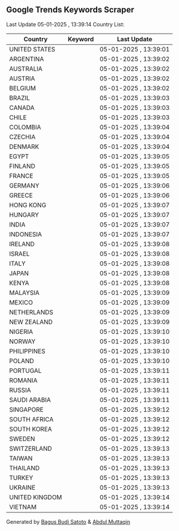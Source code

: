 
## Google Trends Keywords Scraper

Last Update 05-01-2025 , 13:39:14
Country List:

| Country | Keyword | Last Update |
| --- | --- | --- |
| UNITED STATES |  | 05-01-2025 , 13:39:01 |
| ARGENTINA |  | 05-01-2025 , 13:39:02 |
| AUSTRALIA |  | 05-01-2025 , 13:39:02 |
| AUSTRIA |  | 05-01-2025 , 13:39:02 |
| BELGIUM |  | 05-01-2025 , 13:39:02 |
| BRAZIL |  | 05-01-2025 , 13:39:03 |
| CANADA |  | 05-01-2025 , 13:39:03 |
| CHILE |  | 05-01-2025 , 13:39:03 |
| COLOMBIA |  | 05-01-2025 , 13:39:04 |
| CZECHIA |  | 05-01-2025 , 13:39:04 |
| DENMARK |  | 05-01-2025 , 13:39:04 |
| EGYPT |  | 05-01-2025 , 13:39:05 |
| FINLAND |  | 05-01-2025 , 13:39:05 |
| FRANCE |  | 05-01-2025 , 13:39:05 |
| GERMANY |  | 05-01-2025 , 13:39:06 |
| GREECE |  | 05-01-2025 , 13:39:06 |
| HONG KONG |  | 05-01-2025 , 13:39:07 |
| HUNGARY |  | 05-01-2025 , 13:39:07 |
| INDIA |  | 05-01-2025 , 13:39:07 |
| INDONESIA |  | 05-01-2025 , 13:39:07 |
| IRELAND |  | 05-01-2025 , 13:39:08 |
| ISRAEL |  | 05-01-2025 , 13:39:08 |
| ITALY |  | 05-01-2025 , 13:39:08 |
| JAPAN |  | 05-01-2025 , 13:39:08 |
| KENYA |  | 05-01-2025 , 13:39:08 |
| MALAYSIA |  | 05-01-2025 , 13:39:09 |
| MEXICO |  | 05-01-2025 , 13:39:09 |
| NETHERLANDS |  | 05-01-2025 , 13:39:09 |
| NEW ZEALAND |  | 05-01-2025 , 13:39:09 |
| NIGERIA |  | 05-01-2025 , 13:39:10 |
| NORWAY |  | 05-01-2025 , 13:39:10 |
| PHILIPPINES |  | 05-01-2025 , 13:39:10 |
| POLAND |  | 05-01-2025 , 13:39:10 |
| PORTUGAL |  | 05-01-2025 , 13:39:11 |
| ROMANIA |  | 05-01-2025 , 13:39:11 |
| RUSSIA |  | 05-01-2025 , 13:39:11 |
| SAUDI ARABIA |  | 05-01-2025 , 13:39:11 |
| SINGAPORE |  | 05-01-2025 , 13:39:12 |
| SOUTH AFRICA |  | 05-01-2025 , 13:39:12 |
| SOUTH KOREA |  | 05-01-2025 , 13:39:12 |
| SWEDEN |  | 05-01-2025 , 13:39:12 |
| SWITZERLAND |  | 05-01-2025 , 13:39:13 |
| TAIWAN |  | 05-01-2025 , 13:39:13 |
| THAILAND |  | 05-01-2025 , 13:39:13 |
| TURKEY |  | 05-01-2025 , 13:39:13 |
| UKRAINE |  | 05-01-2025 , 13:39:13 |
| UNITED KINGDOM |  | 05-01-2025 , 13:39:14 |
| VIETNAM |  | 05-01-2025 , 13:39:14 |

Generated by [Bagus Budi Satoto](https://github.com/bagussatoto/) & [Abdul Muttaqin](https://github.com/fdciabdul/)
